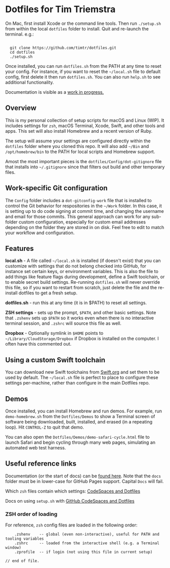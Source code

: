 # Dotfiles for Tim Triemstra

On Mac, first install Xcode or the command line tools. Then run `./setup.sh` from within the local `dotfiles` folder to install. Quit and re-launch the terminal. e.g.:

```shell

  git clone https://github.com/timtr/dotfiles.git
  cd dotfiles
  ./setup.sh

```

Once installed, you can run `dotfiles.sh` from the PATH at any time to reset your config. For instance, if you want to reset the `~/local.sh` file to default config, first delete it then run `dotfiles.sh`. You can also run `help.sh` to see additional functionality.

Documentation is visible as a [work in progress.](https://timtr.github.io/dotfiles/)


## Overview

This is my personal collection of setup scripts for macOS and Linux (WIP). It includes settings for `zsh`, macOS Terminal, Xcode, Swift, and other tools and apps. This set will also install Homebrew and a recent version of Ruby.

The setup will assume your settings are configured directly within the `dotfiles` folder where you cloned this repo. It will also add `~/Bin` and `/opt/homebrew/bin` to the PATH for local scripts and Homebrew support.

Amost the most important pieces is the `dotfiles/Config/dot-gitignore` file that installs into `~/.gitignore` since that filters out build and other temporary files.


## Work-specific Git configuration

The `Config` folder includes a `dot-gitconfig-work` file that is installed to control the Git behavior for respositories in the `~/Work` folder. In this case, it is setting up to do code signing at commit time, and changing the username and email for those commits. This general approach can work for any sub-folder custom configuration, especially for custom email addresses depending on the folder they are stored in on disk. Feel free to edit to match your workflow and configuration.


## Features

**local.sh** - A file called `~/local.sh` is installed (if doesn't exist) that you can customize with settings that do not belong checked into GitHub, for instance set certain keys, or environment variables. This is also the file to add things like feature flags during development, define a Swift toolchain, or to enable secret build settings. Re-running `dotfiles.sh` will never override this file, so if you want to restart from scratch, just delete the file and the re-install dotfiles to get a fresh setup.

**dotfiles.sh** - run this at any time (it is in $PATH) to reset all settings.

**ZSH settings** - sets up the prompt, `$PATH`, and other basic settings. Note that `.zshenv` sets up `$PATH` so it works even when there is no interactive terminal session, and `.zshrc` will source this file as well.

**Dropbox** - Optionally symlink in `$HOME` points to `~/Library/CloudStorage/Dropbox` if Dropbox is installed on the computer. I often have this commented out.


## Using a custom Swift toolchain

You can download new Swift toolchains from [Swift.org](https://swift.org/download/#snapshots) and set them to be used by default.  The `~/local.sh` file is perfect to place to configure these settings per-machine, rather than configure in the main Dotfiles repo.

## Demos

Once installed, you can install Homebrew and run demos. For example, run `demo-homebrew.sh` from the `Dotfiles/Demos` to show a Terminal screen of software being downloaded, built, installed, and erased (in a repeating loop). Hit `CONTROL-Z` to quit that demo.

You can also open the `Dotfiles/Demos/demo-safari-cycle.html` file to launch Safari and begin cycling through many web pages, simulating an automated web test harness.


## Useful reference links

Documentation (or the start of docs) can be [found here](https://timtr.github.io/Dotfiles/docs/). Note that the `docs` folder must be in lower-case for GitHub Pages support. Capital `Docs` will fail.

Which `zsh` files contain which settings: [CodeSpaces and Dotfiles](https://unix.stackexchange.com/questions/71253/what-should-shouldnt-go-in-zshenv-zshrc-zlogin-zprofile-zlogout)

Docs on using `setup.sh` with [GitHub CodeSpaces and Dotfiles](https://docs.github.com/en/codespaces/customizing-your-codespace/personalizing-codespaces-for-your-account)


### ZSH order of loading

For reference, `zsh` config files are loaded in the following order:

``` shell
    .zshenv    -- global (even non-interactive), useful for PATH and tooling variables
    .zshrc     -- loaded from the interactive shell (e.g. a Terminal window)
    .zprofile  -- if login (not using this file in current setup)
```

`// end of file.`
